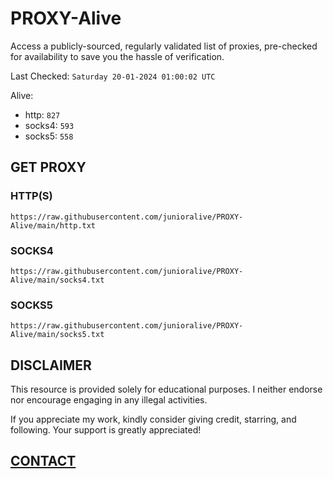 # PROXY-Alive

Access a publicly-sourced, regularly validated list of proxies, pre-checked for availability to save you the hassle of verification.

Last Checked: `Saturday 20-01-2024 01:00:02 UTC`

Alive:
- http: `827`
- socks4: `593`
- socks5: `558`

## GET PROXY

### HTTP(S)

```https://raw.githubusercontent.com/junioralive/PROXY-Alive/main/http.txt```

### SOCKS4

```https://raw.githubusercontent.com/junioralive/PROXY-Alive/main/socks4.txt```

### SOCKS5

```https://raw.githubusercontent.com/junioralive/PROXY-Alive/main/socks5.txt```

## DISCLAIMER

This resource is provided solely for educational purposes. I neither endorse nor encourage engaging in any illegal activities.

If you appreciate my work, kindly consider giving credit, starring, and following. Your support is greatly appreciated! 

## [CONTACT](https://t.me/TheJuniorAlive)
